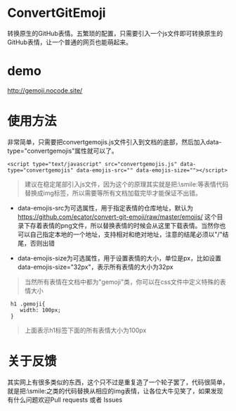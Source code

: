# ConvertGitEmoji
转换原生的GitHub表情。五繁琐的配置，只需要引入一个js文件即可转换原生的GitHub表情，让一个普通的网页也能萌起来。
# demo
http://gemoji.nocode.site/
# 使用方法
非常简单，只需要把convertgemojis.js文件引入到文档的底部，然后加入data-type="convertgemojis"属性就可以了。

```
<script type="text/javascript" src="convertgemojis.js" data-type="convertgemojis" data-emojis-src="" data-emojis-size=""></script>
```

> 建议在稳定尾部引入js文件，因为这个的原理其实就是把:\smile:等表情代码替换成img标签，所以需要等所有文档加载完毕才能保证不出错。

- data-emojis-src为可选属性，用于指定表情的仓库地址，默认为 https://github.com/ecator/convert-git-emoji/raw/master/emojis/ 这个目录下存着表情的png文件，所以替换表情的时候会从这里下载表情。当然你也可以自己指定本地的一个地址，支持相对和绝对地址，注意的结尾必须以"/"结尾，否则出错

- data-emojis-size为可选属性，用于设置表情的大小，单位是px，比如设置data-emojis-size="32px"，表示所有表情的大小为32px

> 当然所有表情在文档中都为"gemoji"类，你可以在css文件中定义特殊的表情大小

```
 h1 .gemoji{
 	width: 100px;
 }
```

> 上面表示h1标签下面的所有表情大小为100px

# 关于反馈

其实网上有很多类似的东西，这个只不过是重复造了一个轮子罢了，代码很简单，就是把:\smile:之类的代码替换从相应的img表情，让各位大牛见笑了，如果发现有什么问题欢迎Pull requests 或者 Issues

